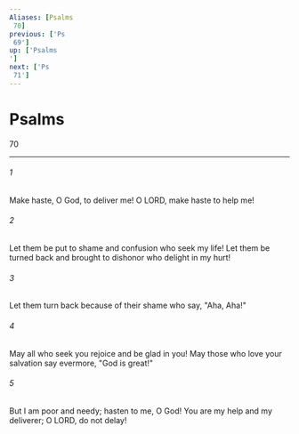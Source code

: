 ```yaml
---
Aliases: [Psalms 70]
previous: ['Ps 69']
up: ['Psalms']
next: ['Ps 71']
---
```

# Psalms 70

***
 

###### 1 
Make haste, O God, to deliver me!  O LORD, make haste to help me!   

###### 2 
Let them be put to shame and confusion  who seek my life!  Let them be turned back and brought to dishonor  who delight in my hurt!   

###### 3 
Let them turn back because of their shame  who say, "Aha, Aha!"  

###### 4 
May all who seek you  rejoice and be glad in you!  May those who love your salvation  say evermore, "God is great!"   

###### 5 
But I am poor and needy;  hasten to me, O God!  You are my help and my deliverer;  O LORD, do not delay!
